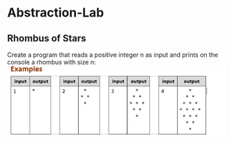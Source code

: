 # Abstraction-Lab
## Rhombus of Stars
Create a program that reads a positive integer n as input and prints on the console a rhombus with size n:</br>
![Example](./img/Example.png "Example 1")

